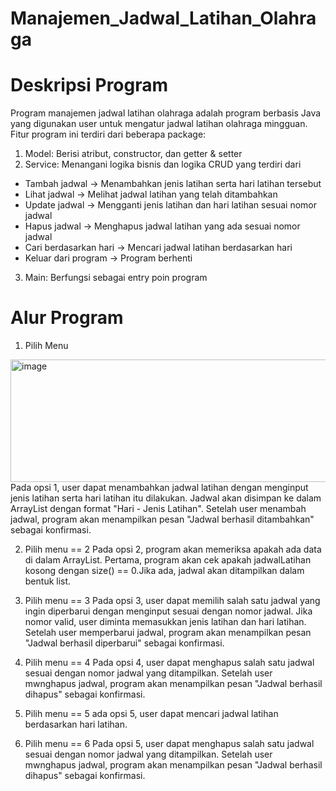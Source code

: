 # Manajemen_Jadwal_Latihan_Olahraga

# Deskripsi Program
Program manajemen jadwal latihan olahraga adalah program berbasis Java yang digunakan user untuk mengatur jadwal latihan olahraga mingguan.
Fitur program ini terdiri dari beberapa package:
1. Model: Berisi atribut, constructor, dan getter & setter
2. Service: Menangani logika bisnis dan logika CRUD yang terdiri dari
- Tambah jadwal -> Menambahkan jenis latihan serta hari latihan tersebut
- Lihat jadwal -> Melihat jadwal latihan yang telah ditambahkan
- Update jadwal -> Mengganti jenis latihan dan hari latihan sesuai nomor jadwal
- Hapus jadwal -> Menghapus jadwal latihan yang ada sesuai nomor jadwal
- Cari berdasarkan hari -> Mencari jadwal latihan berdasarkan hari
- Keluar dari program -> Program berhenti
3. Main: Berfungsi sebagai entry poin program

# Alur Program
1. Pilih Menu
<img width="631" height="196" alt="image" src="https://github.com/user-attachments/assets/2e381a8e-61a4-4cab-8ec7-f0d066ee1648" />
Pada opsi 1, user dapat menambahkan jadwal latihan dengan menginput jenis latihan serta hari latihan itu dilakukan. Jadwal akan disimpan ke dalam ArrayList dengan format "Hari - Jenis Latihan". Setelah user menambah jadwal, program akan menampilkan pesan "Jadwal berhasil ditambahkan" sebagai konfirmasi.

2. Pilih menu == 2
  Pada opsi 2, program akan memeriksa apakah ada data di dalam ArrayList. Pertama, program akan cek apakah jadwalLatihan kosong dengan size() == 0.Jika ada, jadwal akan ditampilkan dalam bentuk list.
4. Pilih menu == 3
  Pada opsi 3, user dapat memilih salah satu jadwal yang ingin diperbarui dengan menginput sesuai dengan nomor jadwal. Jika nomor valid, user diminta memasukkan jenis latihan dan hari latihan. Setelah user memperbarui jadwal, program akan menampilkan pesan "Jadwal berhasil diperbarui" sebagai konfirmasi.

6. Pilih menu == 4
Pada opsi 4, user dapat menghapus salah satu jadwal sesuai dengan nomor jadwal yang ditampilkan. Setelah user mwnghapus jadwal, program akan menampilkan pesan "Jadwal berhasil dihapus" sebagai konfirmasi.

8. Pilih menu == 5
ada opsi 5, user dapat mencari jadwal latihan berdasarkan hari latihan.

10. Pilih menu == 6
Pada opsi 5, user dapat menghapus salah satu jadwal sesuai dengan nomor jadwal yang ditampilkan. Setelah user mwnghapus jadwal, program akan menampilkan pesan "Jadwal berhasil dihapus" sebagai konfirmasi.

